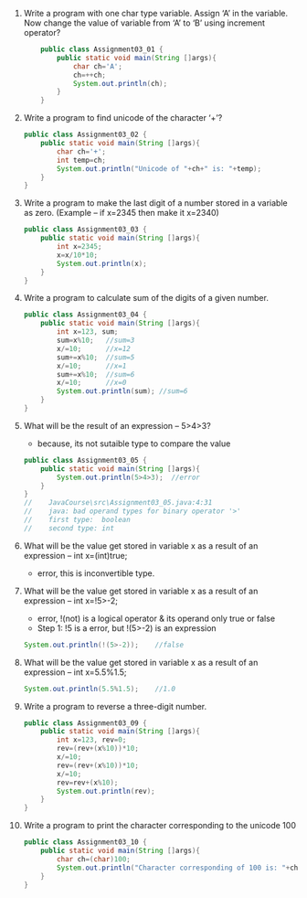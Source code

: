1.  Write a program with one char type variable. Assign ‘A’ in the variable. Now change the value of variable from ‘A’ to ‘B’ using increment operator?
    ```Java
        public class Assignment03_01 {
            public static void main(String []args){
                char ch='A';
                ch=++ch;
                System.out.println(ch);
            }
        }
    ```

2.  Write a program to find unicode of the character ‘+’?
    ```Java
    public class Assignment03_02 {
        public static void main(String []args){
            char ch='+';
            int temp=ch;
            System.out.println("Unicode of "+ch+" is: "+temp);
        }
    }
    ```

3.  Write a program to make the last digit of a number stored in a variable as zero. (Example – if x=2345 then make it x=2340)
    ```Java
    public class Assignment03_03 {
        public static void main(String []args){
            int x=2345;
            x=x/10*10;
            System.out.println(x);
        }
    }
    ```

4.  Write a program to calculate sum of the digits of a given number.
    ```Java
    public class Assignment03_04 {
        public static void main(String []args){
            int x=123, sum;
            sum=x%10;   //sum=3
            x/=10;      //x=12
            sum+=x%10;  //sum=5
            x/=10;      //x=1
            sum+=x%10;  //sum=6
            x/=10;      //x=0
            System.out.println(sum); //sum=6
        }
    }
    ```

5. What will be the result of an expression – 5>4>3?
    - because, its not sutaible type to compare the value
    ```Java
    public class Assignment03_05 {
        public static void main(String []args){
            System.out.println(5>4>3);  //error
        }
    }
    //    JavaCourse\src\Assignment03_05.java:4:31
    //    java: bad operand types for binary operator '>'
    //    first type:  boolean
    //    second type: int
    ```

6.  What will be the value get stored in variable x as a result of an expression – int x=(int)true;
    - error, this is inconvertible type.

7.  What will be the value get stored in variable x as a result of an expression – int x=!5>-2;
    - error, !(not) is a logical operator & its operand only true or false
    - Step 1: !5 is a error, but !(5>-2) is an expression
    ```Java
    System.out.println(!(5>-2));    //false
    ```

8.  What will be the value get stored in variable x as a result of an expression – int x=5.5%1.5;
    ```Java
    System.out.println(5.5%1.5);    //1.0
    ```

9.  Write a program to reverse a three-digit number.
    ```Java
    public class Assignment03_09 {
        public static void main(String []args){
            int x=123, rev=0;
            rev=(rev+(x%10))*10;
            x/=10;
            rev=(rev+(x%10))*10;
            x/=10;
            rev=rev+(x%10);
            System.out.println(rev);
        }
    }
    ```

10. Write a program to print the character corresponding to the unicode 100
    ```Java
    public class Assignment03_10 {
        public static void main(String []args){
            char ch=(char)100;
            System.out.println("Character corresponding of 100 is: "+ch);   //d
        }
    }
    ```